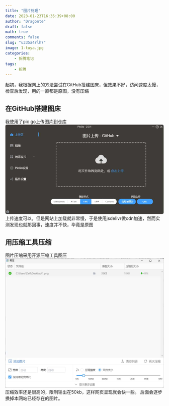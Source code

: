 ```yaml
---
title: "图片处理"
date: 2023-01-23T16:35:39+08:00
author: "Dragonte"
draft: false
math: true
comments: false
slug: "u335a4rlh7"
image: 1-tuya.jpg
categories:
    - 折腾笔记
tags:
    - 折腾
---
```

起初，我根据网上的方法尝试在GitHub搭建图床，但效果不好，访问速度太慢，检查后发现，用的一直都是原图，没有压缩
## 在GitHub搭建图床
我使用了pic go上传图片到仓库
![picgo](1-tuya.jpg)
上传速度可以，但是网站上加载就非常慢，于是使用jsdelivr做cdn加速，然而实测发现也就那回事，速度并不快，毕竟是原图
## 用压缩工具压缩
图片压缩采用开源压缩工具图压
![tuya](2-tuya.jpg)
压缩效率还是很高的，限制输出在50kb，这样网页呈现就会快一些。
后面会逐步换掉本网站已经存在的图片。